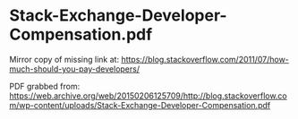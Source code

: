 # Stack-Exchange-Developer-Compensation.pdf
Mirror copy of missing link at: https://blog.stackoverflow.com/2011/07/how-much-should-you-pay-developers/

PDF grabbed from: https://web.archive.org/web/20150206125709/http://blog.stackoverflow.com/wp-content/uploads/Stack-Exchange-Developer-Compensation.pdf
